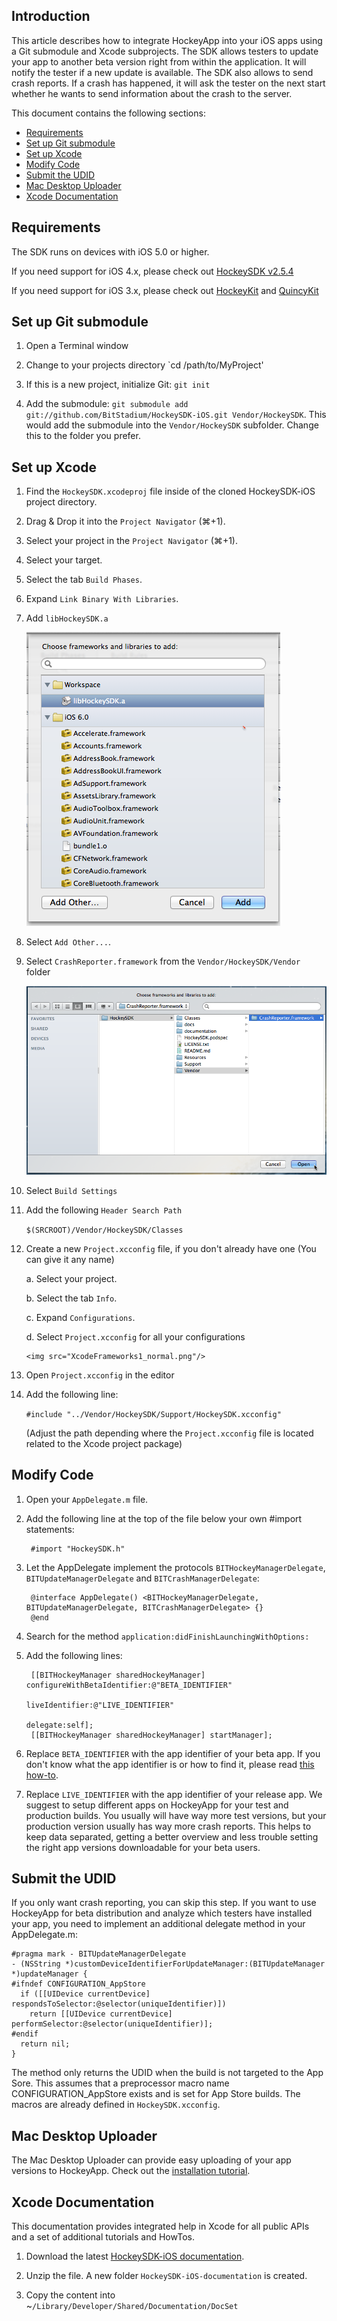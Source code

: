 
## Introduction

This article describes how to integrate HockeyApp into your iOS apps using a Git submodule and Xcode subprojects. The SDK allows testers to update your app to another beta version right from within the application. It will notify the tester if a new update is available. The SDK also allows to send crash reports. If a crash has happened, it will ask the tester on the next start whether he wants to send information about the crash to the server.

This document contains the following sections:

- [Requirements](#requirements)
- [Set up Git submodule](#download)
- [Set up Xcode](#xcode)
- [Modify Code](#modify)
- [Submit the UDID](#udid)
- [Mac Desktop Uploader](#mac)
- [Xcode Documentation](#documentation)

<a id="requirements"></a> 
## Requirements

The SDK runs on devices with iOS 5.0 or higher.

If you need support for iOS 4.x, please check out [HockeySDK v2.5.4](https://github.com/bitstadium/HockeySDK-iOS/downloads)

If you need support for iOS 3.x, please check out [HockeyKit](http://support.hockeyapp.net/kb/client-integration/beta-distribution-on-ios-hockeykit) and [QuincyKit](http://support.hockeyapp.net/kb/client-integration/crash-reporting-on-ios-quincykit)

<a id="download"></a> 
## Set up Git submodule

1. Open a Terminal window

2. Change to your projects directory `cd /path/to/MyProject'

3. If this is a new project, initialize Git: `git init`

4. Add the submodule: `git submodule add git://github.com/BitStadium/HockeySDK-iOS.git Vendor/HockeySDK`. This would add the submodule into the `Vendor/HockeySDK` subfolder. Change this to the folder you prefer.

<a id="xcode"></a> 
## Set up Xcode

1. Find the `HockeySDK.xcodeproj` file inside of the cloned HockeySDK-iOS project directory.

2. Drag & Drop it into the `Project Navigator` (⌘+1).

3. Select your project in the `Project Navigator` (⌘+1).

4. Select your target. 

5. Select the tab `Build Phases`.

6. Expand `Link Binary With Libraries`.

7. Add `libHockeySDK.a`

    <img src="XcodeLinkBinariesLib_normal.png"/>

8. Select `Add Other...`.

9. Select `CrashReporter.framework` from the `Vendor/HockeySDK/Vendor` folder

    <img src="XcodeFrameworks4_normal.png"/>

10. Select `Build Settings`

11. Add the following `Header Search Path`

    `$(SRCROOT)/Vendor/HockeySDK/Classes`

12. Create a new `Project.xcconfig` file, if you don't already have one (You can give it any name)

    a. Select your project.

    b. Select the tab `Info`.

    c. Expand `Configurations`.

    d. Select `Project.xcconfig` for all your configurations
    
        <img src="XcodeFrameworks1_normal.png"/>

13. Open `Project.xcconfig` in the editor

14. Add the following line:

    `#include "../Vendor/HockeySDK/Support/HockeySDK.xcconfig"`
    
    (Adjust the path depending where the `Project.xcconfig` file is located related to the Xcode project package)
	


<a id="modify"></a> 
## Modify Code

1. Open your `AppDelegate.m` file.

2. Add the following line at the top of the file below your own #import statements:

        #import "HockeySDK.h"

3. Let the AppDelegate implement the protocols `BITHockeyManagerDelegate`, `BITUpdateManagerDelegate` and `BITCrashManagerDelegate`:

        @interface AppDelegate() <BITHockeyManagerDelegate, BITUpdateManagerDelegate, BITCrashManagerDelegate> {}
        @end

4. Search for the method `application:didFinishLaunchingWithOptions:`

5. Add the following lines:

        [[BITHockeyManager sharedHockeyManager] configureWithBetaIdentifier:@"BETA_IDENTIFIER"
                                                             liveIdentifier:@"LIVE_IDENTIFIER"
                                                                   delegate:self];
        [[BITHockeyManager sharedHockeyManager] startManager];

6. Replace `BETA_IDENTIFIER` with the app identifier of your beta app. If you don't know what the app identifier is or how to find it, please read [this how-to](http://support.hockeyapp.net/kb/how-tos/how-to-find-the-app-identifier). 

7. Replace `LIVE_IDENTIFIER` with the app identifier of your release app. We suggest to setup different apps on HockeyApp for your test and production builds. You usually will have way more test versions, but your production version usually has way more crash reports. This helps to keep data separated, getting a better overview and less trouble setting the right app versions downloadable for your beta users.

<a id="udid"></a> 
## Submit the UDID

If you only want crash reporting, you can skip this step. If you want to use HockeyApp for beta distribution and analyze which testers have installed your app, you need to implement an additional delegate method in your AppDelegate.m:

    #pragma mark - BITUpdateManagerDelegate
    - (NSString *)customDeviceIdentifierForUpdateManager:(BITUpdateManager *)updateManager {
    #ifndef CONFIGURATION_AppStore
      if ([[UIDevice currentDevice] respondsToSelector:@selector(uniqueIdentifier)])
        return [[UIDevice currentDevice] performSelector:@selector(uniqueIdentifier)];
    #endif
      return nil;
    }
  
The method only returns the UDID when the build is not targeted to the App Sore. This assumes that a preprocessor macro name CONFIGURATION_AppStore exists and is set for App Store builds. The macros are already defined in `HockeySDK.xcconfig`.

<a id="mac"></a> 
## Mac Desktop Uploader

The Mac Desktop Uploader can provide easy uploading of your app versions to HockeyApp. Check out the [installation tutorial](Guide-Installation-Mac-App).

<a id="documentation"></a> 
## Xcode Documentation

This documentation provides integrated help in Xcode for all public APIs and a set of additional tutorials and HowTos.

1. Download the latest [HockeySDK-iOS documentation](https://github.com/bitstadium/HockeySDK-iOS/downloads).

2. Unzip the file. A new folder `HockeySDK-iOS-documentation` is created.

3. Copy the content into ~`/Library/Developer/Shared/Documentation/DocSet`
